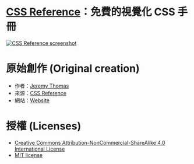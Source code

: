 # [CSS Reference](https://github.com/9IV-Radio/css-reference_zh-hant-tw)：免費的視覺化 CSS 手冊

[![CSS Reference screenshot](https://raw.github.com/9IV-Radio/css-reference_zh-hant-tw/master/images/css-reference-share.png)](https://9IV-Radio.github.io/css-reference_zh-hant-tw)

# 原始創作 (Original creation)

- 作者：[Jeremy Thomas](https://github.com/jgthms)
- 來源：[CSS Reference](https://github.com/jgthms/css-reference)
- 網站：[Website](http://cssreference.io)

# 授權 (Licenses)

- [Creative Commons Attribution-NonCommercial-ShareAlike 4.0 International License](https://creativecommons.org/licenses/by-nc-sa/4.0/deed.zh_TW)
- [MIT license](http://opensource.org/licenses/mit-license.php)
